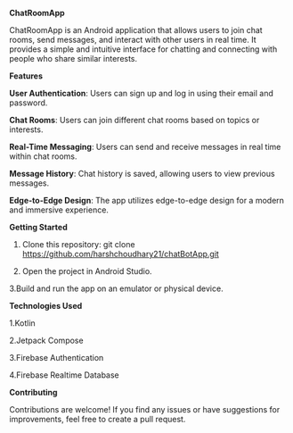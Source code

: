 **ChatRoomApp**

ChatRoomApp is an Android application that allows users to join chat rooms, send messages, and interact with other users in real time. It provides a simple and intuitive interface for chatting and connecting with people who share similar interests.


**Features**


**User Authentication**: Users can sign up and log in using their email and password.

**Chat Rooms**: Users can join different chat rooms based on topics or interests.

**Real-Time Messaging**: Users can send and receive messages in real time within chat rooms.

**Message History**: Chat history is saved, allowing users to view previous messages.

**Edge-to-Edge Design**: The app utilizes edge-to-edge design for a modern and immersive experience.




**Getting Started**

1. Clone this repository: git clone https://github.com/harshchoudhary21/chatBotApp.git

2. Open the project in Android Studio.

  3.Build and run the app on an emulator or physical device.


**Technologies Used**

1.Kotlin

2.Jetpack Compose

3.Firebase Authentication

4.Firebase Realtime Database

**Contributing**


Contributions are welcome! If you find any issues or have suggestions for improvements, feel free to create a pull request.
